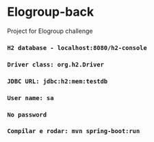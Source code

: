 # Elogroup-back
Project for Elogroup challenge
### `H2 database - localhost:8080/h2-console`
### `Driver class: org.h2.Driver`
### `JDBC URL: jdbc:h2:mem:testdb`
### `User name: sa`
### `No password`

### `Compilar e rodar: mvn spring-boot:run`
